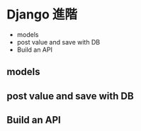 # Django 進階

* models
* post value and save with DB
* Build an API

## models

## post value and save with DB

## Build an API
